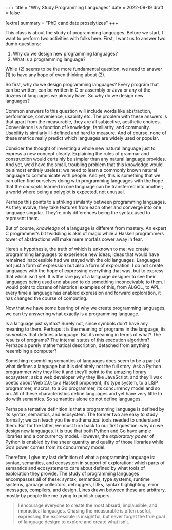 +++
title = "Why Study Programming Languages"
date = 2022-09-19
draft = false

[extra]
summary = "PhD candidate proselytizes"
+++

This class is about the study of programming languages. Before we start, I want to perform two activities with folks here. First, I want us to answer two dumb questions:
1. Why do we design new programming languages?
2. What is a programming language?

While (2) seems to be the more fundamental question, we need to answer (1) to have any hope of even thinking about (2).

So first, why do we design programming languages? Every program that can be written, can be written in C or assembly or Java or any of the dozens of languages we already have. So why do we design new languages?

Common answers to this question will include words like abstraction, performance, convenience, usability etc. The problem with these answers is that apart from the measurable, they are all subjective, aesthetic choices. Convenience is a function of knowledge, familiarity, and community. Usability is similarly ill-defined and hard to measure. And of course, none of these metrics really predict which languages are widely used or popular.

Consider the thought of inventing a whole new natural language just to express a new concept clearly. Explaining the rules of grammar and construction would certainly be simpler than any natural language provides. And yet, we’d have the small, troubling problem that this knowledge would be almost entirely useless; we need to learn a commonly known natural language to communicate with people. And yet, this is something that we can often find ourselves doing with programming languages with the hope that the *concepts* learned in one language can be transferred into another; a world where being a polyglot is expected, not unusual.

Perhaps this points to a striking similarity between programming languages. As they evolve, they take features from each other and converge into one language singular. They’re only differences being the syntax used to represent them.

But of course, *knowledge* of a language is different from mastery. An expert C programmer’s bit twiddling is akin of magic while a Haskell programmers tower of abstractions will make mere mortals cower away in fear.

Here’s a hypothesis, the truth of which is unknown to me: we create programming languages to experience new ideas; ideas that would have remained inaccessible had we stayed with the old languages. Languages not just a form of expression but also a form of exploration. I do not create languages with the hope of expressing everything that was, but to express that which isn’t yet. It is the rare joy of a language designer to see their languages being used and abused to do something inconceivable to them.
I would point to dozens of historical examples of this, from ALGOL, to APL, every time a language has enabled expression and forward exploration, it has changed the course of computing.

Now that we have some bearing of why we create programming languages, we can try answering what exactly is a programming language.

Is a language just syntax? Surely not, since symbols don’t have any meaning to them. Perhaps it is the meaning of programs in the language, its *semantics* that defines a language. But its meaning in terms of what? The results of programs? The internal states of this execution algorithm? Perhaps a purely mathematical description, detached from anything resembling a computer?

Something resembling semantics of languages does seem to be a part of what defines a language but it is definitely not the full story. Ask a Python programmer why they like it and they’ll point to the amazing library ecosystem; ask a web developer why they like JavaScript, and they’ll wax poetic about Web 2.0; to a Haskell proponent, it’s type system, to a LISP programmer, macros, to a Go programmer, its concurrency model and so on. All of these characteristics define languages and yet have very little to do with semantics. So semantics alone do not define languages.

Perhaps a tentative definition is that a programming language is defined by its syntax, semantics, and ecosystem. The former two are easy to study formally; we can teach you the mathematical tools needed to understand them. But for the latter, we must turn back to our first question: why do we design new languages. It is true that both Python and Go have ample libraries and a concurrency model. However, the *exploratory power* of Python is enabled by the sheer quantity and quality of those libraries while Go’s power comes from its concurrency model.

Therefore, I give my last definition of what a programming language is: syntax, semantics, and ecosystem in support of exploration; which parts of semantics and ecosystems to care about defined by what tools of exploration they provide. The study of programming languages encompasses all of these: syntax, semantics, type systems, runtime systems, garbage collectors, debuggers, IDEs, syntax highlighting, error messages, compilers, and design. Lines drawn between these are arbitrary, mostly by people like me trying to publish papers.

> I encourage everyone to create the most absurd, implausible, and impractical languages. Chasing the measurable is often useful, expressing the expressible is insightful, but never forget the true goal of language design: to explore and create what isn’t.

